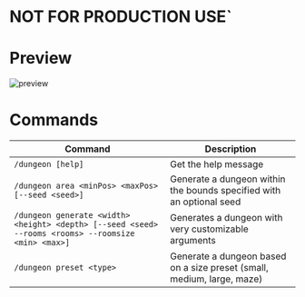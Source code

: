 # NOT FOR PRODUCTION USE`

# Preview
![preview](preview/in-game-compressed.gif)

# Commands
| Command                                                                                             | Description                                                            |
|-----------------------------------------------------------------------------------------------------|------------------------------------------------------------------------|
| `/dungeon [help]`                                                                                   | Get the help message                                                   |
| `/dungeon area <minPos> <maxPos> [--seed <seed>]`                                                   | Generate a dungeon within the bounds specified with an optional seed   |
| `/dungeon generate <width> <height> <depth> [--seed <seed> --rooms <rooms> --roomsize <min> <max>]` | Generates a dungeon with very customizable arguments                   |
| `/dungeon preset <type>`                                                                            | Generate a dungeon based on a size preset (small, medium, large, maze) |
